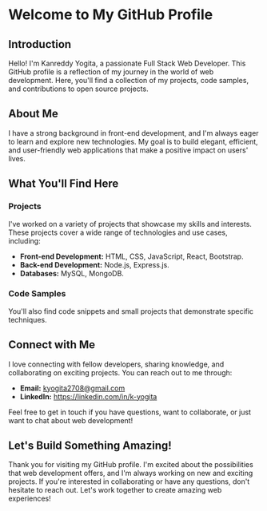 # Welcome to My GitHub Profile

## Introduction

Hello! I'm Kanreddy Yogita, a passionate Full Stack Web Developer. This GitHub profile is a reflection of my journey in the world of web development. Here, you'll find a collection of my projects, code samples, and contributions to open source projects.

## About Me

I have a strong background in front-end development, and I'm always eager to learn and explore new technologies. My goal is to build elegant, efficient, and user-friendly web applications that make a positive impact on users' lives.

## What You'll Find Here

### Projects

I've worked on a variety of projects that showcase my skills and interests. These projects cover a wide range of technologies and use cases, including:

- **Front-end Development:** HTML, CSS, JavaScript, React, Bootstrap.
- **Back-end Development:** Node.js, Express.js.
- **Databases:** MySQL, MongoDB.

### Code Samples

You'll also find code snippets and small projects that demonstrate specific techniques.

## Connect with Me

I love connecting with fellow developers, sharing knowledge, and collaborating on exciting projects. You can reach out to me through:

- **Email:** kyogita2708@gmail.com
- **LinkedIn:** https://linkedin.com/in/k-yogita

Feel free to get in touch if you have questions, want to collaborate, or just want to chat about web development!

## Let's Build Something Amazing!

Thank you for visiting my GitHub profile. I'm excited about the possibilities that web development offers, and I'm always working on new and exciting projects. If you're interested in collaborating or have any questions, don't hesitate to reach out. Let's work together to create amazing web experiences!
